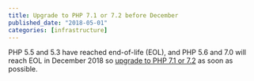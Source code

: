 ```yaml
---
title: Upgrade to PHP 7.1 or 7.2 before December
published_date: "2018-05-01"
categories: [infrastructure]
---
```

PHP 5.5 and 5.3 have reached end-of-life (EOL), and PHP 5.6 and 7.0 will reach EOL in December 2018 so [upgrade to PHP 7.1 or 7.2](/guides/php/php-versions) as soon as possible.
